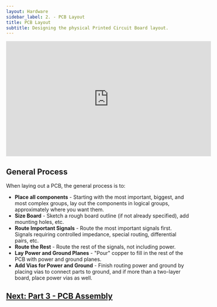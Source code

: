 ```yaml
---
layout: Hardware
sidebar_label: 2. - PCB Layout
title: PCB Layout
subtitle: Designing the physical Printed Circuit Board layout.
---
```


<p><iframe width="560" height="315" src="https://www.youtube.com/embed/4MyprXc0298?si=6jPtF_CljC-SzxRR" title="YouTube video player" frameborder="0" allow="accelerometer; autoplay; clipboard-write; encrypted-media; gyroscope; picture-in-picture; web-share" allowfullscreen></iframe></p>


## General Process

When laying out a PCB, the general process is to:

 * **Place all components** - Starting with the most important, biggest, and most complex groups, lay out the components in logical groups, approximately where you want them.
 * **Size Board** - Sketch a rough board outline (if not already specified), add mounting holes, etc.
 * **Route Important Signals** - Route the most important signals first. Signals requiring controlled impedance, special routing, differential pairs, etc.
 * **Route the Rest** - Route the rest of the signals, not including power.
 * **Lay Power and Ground Planes** - "Pour" copper to fill in the rest of the PCB with power and ground planes.
 * **Add Vias for Power and Ground** - Finish routing power and ground by placing vias to connect parts to ground, and if more than a two-layer board, place power vias as well.

<!-- TODO: add back in when that section is done -->

<!--
## Further Reading

 * [PCB Stackup](/Hardware/Design/PCB_Design_and_Assembly/PCB_Design_Tutorial/PCB_Layout/Stackup) - 

-->
 
## [Next: Part 3 - PCB Assembly](/Hardware/Tutorials/PCB_Tutorial/PCB_Assembly/)



